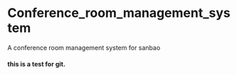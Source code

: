 # Conference_room_management_system
A conference room management system for sanbao 

#### this is a test for git. 

